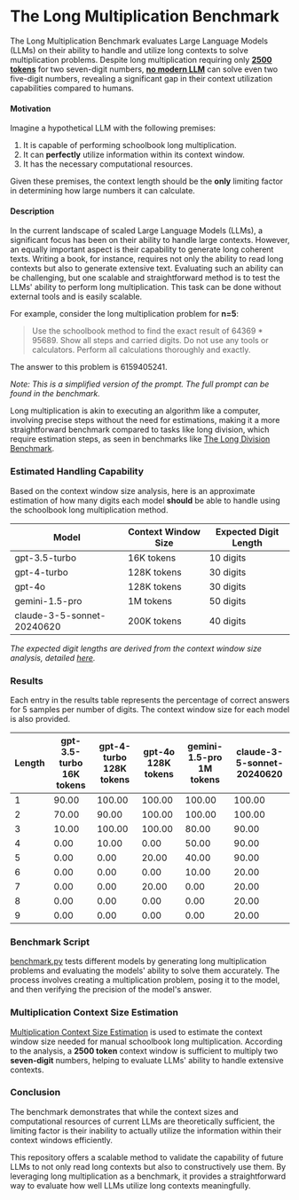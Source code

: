 # The Long Multiplication Benchmark

The Long Multiplication Benchmark evaluates Large Language Models (LLMs) on their ability to handle and utilize long contexts to solve multiplication problems. Despite long multiplication requiring only **[2500 tokens](MultiplicationContextSizeEstimation/README.md)** for two seven-digit numbers, **[no modern LLM](#results)** can solve even two five-digit numbers, revealing a significant gap in their context utilization capabilities compared to humans.

#### Motivation

Imagine a hypothetical LLM with the following premises:

1. It is capable of performing schoolbook long multiplication.
2. It can **perfectly** utilize information within its context window.
3. It has the necessary computational resources.

Given these premises, the context length should be the **only** limiting factor in determining how large numbers it can calculate.

#### Description

In the current landscape of scaled Large Language Models (LLMs), a significant focus has been on their ability to handle large contexts. However, an equally important aspect is their capability to generate long coherent texts. Writing a book, for instance, requires not only the ability to read long contexts but also to generate extensive text. Evaluating such an ability can be challenging, but one scalable and straightforward method is to test the LLMs' ability to perform long multiplication. This task can be done without external tools and is easily scalable. 

For example, consider the long multiplication problem for **n=5**:
> Use the schoolbook method to find the exact result of 64369 * 95689. Show all steps and carried digits. Do not use any tools or calculators. Perform all calculations thoroughly and exactly.

The answer to this problem is 6159405241.

*Note: This is a simplified version of the prompt. The full prompt can be found in the benchmark.*

Long multiplication is akin to executing an algorithm like a computer, involving precise steps without the need for estimations, making it a more straightforward benchmark compared to tasks like long division, which require estimation steps, as seen in benchmarks like [The Long Division Benchmark](https://github.com/mrconter1/The-Long-Division-Benchmark/).

### Estimated Handling Capability

Based on the context window size analysis, here is an approximate estimation of how many digits each model **should** be able to handle using the schoolbook long multiplication method. 

| Model                                | Context Window Size | Expected Digit Length |
|--------------------------------------|---------------------|-----------------------|
| gpt-3.5-turbo                        | 16K tokens          | 10 digits             |
| gpt-4-turbo                          | 128K tokens         | 30 digits             |
| gpt-4o                               | 128K tokens         | 30 digits             |
| gemini-1.5-pro                       | 1M tokens           | 50 digits             |
| claude-3-5-sonnet-20240620           | 200K tokens         | 40 digits             |

*The expected digit lengths are derived from the context window size analysis, detailed [here](MultiplicationContextSizeEstimation/README.md).*

### Results

Each entry in the results table represents the percentage of correct answers for 5 samples per number of digits. The context window size for each model is also provided.

| Length | gpt-3.5-turbo 16K tokens | gpt-4-turbo 128K tokens | gpt-4o 128K tokens | gemini-1.5-pro 1M tokens | claude-3-5-sonnet-20240620 |
|--------|-----------------------------|---------------------------|----------------------|----------------------------|----------------------------|
| 1      | 90.00                       | 100.00                    | 100.00               | 100.00                     | 100.00                     |
| 2      | 70.00                       | 90.00                     | 100.00               | 100.00                     | 100.00                     |
| 3      | 10.00                       | 100.00                    | 100.00               | 80.00                      | 90.00                      |
| 4      | 0.00                        | 10.00                     | 0.00                 | 50.00                      | 90.00                      |
| 5      | 0.00                        | 0.00                      | 20.00                | 40.00                      | 90.00                      |
| 6      | 0.00                        | 0.00                      | 0.00                 | 10.00                      | 20.00                      |
| 7      | 0.00                        | 0.00                      | 20.00                | 0.00                       | 20.00                      |
| 8      | 0.00                        | 0.00                      | 0.00                 | 0.00                       | 20.00                      |
| 9      | 0.00                        | 0.00                      | 0.00                 | 0.00                       | 20.00                      |

### Benchmark Script

[benchmark.py](./benchmark.py) tests different models by generating long multiplication problems and evaluating the models' ability to solve them accurately. The process involves creating a multiplication problem, posing it to the model, and then verifying the precision of the model's answer.

### Multiplication Context Size Estimation

[Multiplication Context Size Estimation](MultiplicationContextSizeEstimation/README.md) is used to estimate the context window size needed for manual schoolbook long multiplication. According to the analysis, a **2500 token** context window is sufficient to multiply two **seven-digit** numbers, helping to evaluate LLMs' ability to handle extensive contexts.

### Conclusion

The benchmark demonstrates that while the context sizes and computational resources of current LLMs are theoretically sufficient, the limiting factor is their inability to actually utilize the information within their context windows efficiently.

This repository offers a scalable method to validate the capability of future LLMs to not only read long contexts but also to constructively use them. By leveraging long multiplication as a benchmark, it provides a straightforward way to evaluate how well LLMs utilize long contexts meaningfully.
